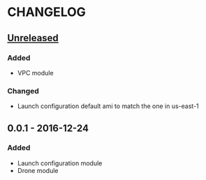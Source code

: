# CHANGELOG

## [Unreleased]
### Added
* VPC module

### Changed
* Launch configuration default ami to match the one in us-east-1

## 0.0.1 - 2016-12-24
### Added
* Launch configuration module
* Drone module

[Unreleased]: https://github.com/hashlabshq/denbora/compare/0.0.1...HEAD
